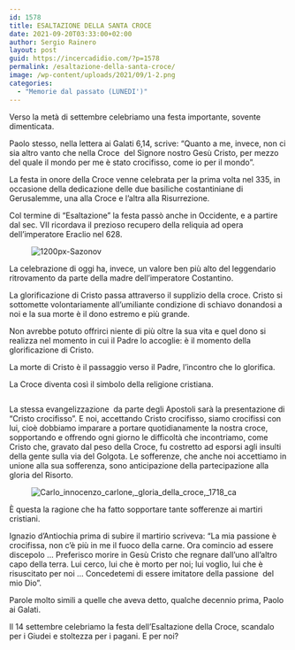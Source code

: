 ```yaml
---
id: 1578
title: ESALTAZIONE DELLA SANTA CROCE
date: 2021-09-20T03:33:00+02:00
author: Sergio Rainero
layout: post
guid: https://incercadidio.com/?p=1578
permalink: /esaltazione-della-santa-croce/
image: /wp-content/uploads/2021/09/1-2.png
categories:
  - "Memorie dal passato (LUNEDI')"
---
```

Verso la metà di settembre celebriamo una festa importante, sovente dimenticata.

Paolo stesso, nella lettera ai Galati 6,14, scrive: “Quanto a me, invece, non ci sia altro vanto che nella Croce&nbsp; del Signore nostro Gesù Cristo, per mezzo del quale il mondo per me è stato crocifisso, come io per il mondo”.

La festa in onore della Croce venne celebrata per la prima volta nel 335, in occasione della dedicazione delle due basiliche costantiniane di&nbsp; Gerusalemme, una alla Croce e l’altra alla Risurrezione.

Col termine di “Esaltazione” la festa passò anche in Occidente, e a partire dal sec. VII ricordava il prezioso recupero della reliquia ad opera dell’imperatore Eraclio nel 628.<figure class="wp-block-image">

![1200px-Sazonov]() </figure> 

La celebrazione di oggi ha, invece, un valore ben più alto del leggendario ritrovamento da parte della madre dell’imperatore Costantino.

La glorificazione di Cristo passa attraverso il supplizio della croce. Cristo si sottomette volontariamente all’umiliante condizione di schiavo donandosi a noi e la sua morte è il dono estremo e più grande.

Non avrebbe potuto offrirci niente di più oltre la sua vita e quel dono si realizza nel momento in cui il Padre lo accoglie: è il momento della glorificazione di Cristo. 

La morte di Cristo è il passaggio verso il Padre, l’incontro che lo glorifica.

La Croce diventa così il simbolo della religione cristiana.<figure class="wp-block-image size-large">

<img src="https://incercadidio.com/wp-content/uploads/2021/09/2-2.png" alt="" class="wp-image-1580" srcset="https://incercadidio.com/wp-content/uploads/2021/09/2-2.png 914w, https://incercadidio.com/wp-content/uploads/2021/09/2-2-300x200.png 300w, https://incercadidio.com/wp-content/uploads/2021/09/2-2-768x513.png 768w" sizes="(max-width: 914px) 100vw, 914px" /> </figure> 

La stessa evangelizzazione&nbsp; da parte degli Apostoli sarà la presentazione di “Cristo crocifisso”. E noi, accettando Cristo crocifisso, siamo crocifissi con lui, cioè dobbiamo imparare a portare quotidianamente la nostra croce, sopportando e offrendo ogni giorno le difficoltà che incontriamo, come Cristo che, gravato dal peso della Croce, fu costretto ad esporsi agli insulti della gente sulla via del Golgota. Le sofferenze, che anche noi accettiamo in unione alla sua sofferenza, sono anticipazione della partecipazione alla gloria del Risorto.<figure class="wp-block-image">

![Carlo_innocenzo_carlone,_gloria_della_croce,_1718_ca]() </figure> 

È questa la ragione che ha fatto sopportare tante sofferenze ai martiri cristiani.

Ignazio d’Antiochia prima di subire il martirio scriveva: “La mia passione è crocifissa, non c’è più in me il fuoco della carne. Ora comincio ad essere discepolo … Preferisco morire in Gesù Cristo che regnare dall’uno all’altro capo della terra. Lui cerco, lui che è morto per noi; lui voglio, lui che è risuscitato per noi … Concedetemi di essere imitatore della passione&nbsp; del mio Dio”.

Parole molto simili a quelle che aveva detto, qualche decennio prima, Paolo ai Galati.

Il 14 settembre celebriamo la festa dell’Esaltazione della Croce, scandalo per i Giudei e stoltezza per i pagani. E per noi?